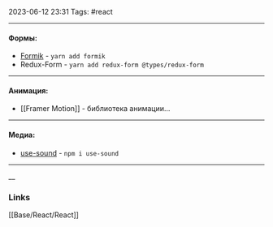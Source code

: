 2023-06-12 23:31
Tags: #react

---
#### Формы:
- [Formik](https://formik.org/docs/overview) - `yarn add formik`
- Redux-Form - `yarn add redux-form @types/redux-form`

---
#### Анимация:
- [[Framer Motion]] - библиотека анимации...

---
#### Медиа:
-  [use-sound](https://www.npmjs.com/package/use-sound) - `npm i use-sound`

---
__
### Links
[[Base/React/React]]